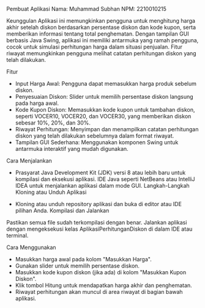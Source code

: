 Pembuat Aplikasi
Nama: Muhammad Subhan
NPM: 2210010215

Keunggulan
     Aplikasi ini memungkinkan pengguna untuk menghitung harga akhir setelah diskon berdasarkan persentase diskon dan kode kupon, serta memberikan informasi tentang total penghematan. Dengan tampilan GUI berbasis Java Swing, aplikasi ini memiliki antarmuka yang ramah pengguna, cocok untuk simulasi perhitungan harga dalam situasi penjualan. Fitur riwayat memungkinkan pengguna melihat catatan perhitungan diskon yang telah dilakukan.

Fitur
- Input Harga Awal: Pengguna dapat memasukkan harga produk sebelum diskon.
- Penyesuaian Diskon: Slider untuk memilih persentase diskon langsung pada harga awal.
- Kode Kupon Diskon: Memasukkan kode kupon untuk tambahan diskon, seperti VOCER10, VOCER20, dan VOCER30, yang memberikan diskon sebesar 10%, 20%, dan 30%.
- Riwayat Perhitungan: Menyimpan dan menampilkan catatan perhitungan diskon yang telah dilakukan sebelumnya dalam format riwayat.
- Tampilan GUI Sederhana: Menggunakan komponen Swing untuk antarmuka interaktif yang mudah digunakan.

Cara Menjalankan
- Prasyarat
Java Development Kit (JDK) versi 8 atau lebih baru untuk kompilasi dan eksekusi aplikasi.
IDE Java seperti NetBeans atau IntelliJ IDEA untuk menjalankan aplikasi dalam mode GUI.
Langkah-Langkah
Kloning atau Unduh Aplikasi

- Kloning atau unduh repository aplikasi dan buka di editor atau IDE pilihan Anda.
Kompilasi dan Jalankan

Pastikan semua file sudah terkompilasi dengan benar.
Jalankan aplikasi dengan mengeksekusi kelas AplikasiPerhitunganDiskon di dalam IDE atau terminal.

Cara Menggunakan
- Masukkan harga awal pada kolom "Masukkan Harga".
- Gunakan slider untuk memilih persentase diskon.
- Masukkan kode kupon diskon (jika ada) di kolom "Masukkan Kupon Diskon".
- Klik tombol Hitung untuk mendapatkan harga akhir dan penghematan.
- Riwayat perhitungan akan muncul di area riwayat di bagian bawah aplikasi.

  
